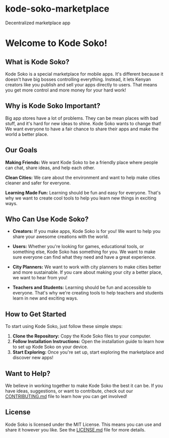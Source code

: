# kode-soko-marketplace
Decentralized marketplace app
# Welcome to Kode Soko!

## What is Kode Soko?

Kode Soko is a special marketplace for mobile apps. It's different because it doesn't have big bosses controlling everything. Instead, it lets Kenyan creators like you publish and sell your apps directly to users. That means you get more control and more money for your hard work!

## Why is Kode Soko Important?

Big app stores have a lot of problems. They can be mean places with bad stuff, and it's hard for new ideas to shine. Kode Soko wants to change that! We want everyone to have a fair chance to share their apps and make the world a better place.

## Our Goals

**Making Friends:** We want Kode Soko to be a friendly place where people can chat, share ideas, and help each other.

**Clean Cities:** We care about the environment and want to help make cities cleaner and safer for everyone.

**Learning Made Fun:** Learning should be fun and easy for everyone. That's why we want to create cool tools to help you learn new things in exciting ways.

## Who Can Use Kode Soko?

- **Creators:** If you make apps, Kode Soko is for you! We want to help you share your awesome creations with the world.
  
- **Users:** Whether you're looking for games, educational tools, or something else, Kode Soko has something for you. We want to make sure everyone can find what they need and have a great experience.

- **City Planners:** We want to work with city planners to make cities better and more sustainable. If you care about making your city a better place, we want to hear from you!

- **Teachers and Students:** Learning should be fun and accessible to everyone. That's why we're creating tools to help teachers and students learn in new and exciting ways.

## How to Get Started

To start using Kode Soko, just follow these simple steps:

1. **Clone the Repository:** Copy the Kode Soko files to your computer.
2. **Follow Installation Instructions:** Open the installation guide to learn how to set up Kode Soko on your device.
3. **Start Exploring:** Once you're set up, start exploring the marketplace and discover new apps!

## Want to Help?

We believe in working together to make Kode Soko the best it can be. If you have ideas, suggestions, or want to contribute, check out our [CONTRIBUTING.md](CONTRIBUTING.md) file to learn how you can get involved!

## License

Kode Soko is licensed under the MIT License. This means you can use and share it however you like. See the [LICENSE.md](LICENSE.md) file for more details.
